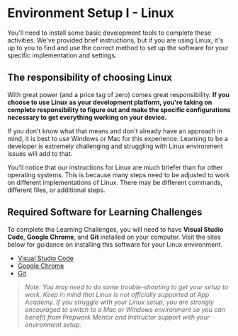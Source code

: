 # Environment Setup I - Linux

You'll need to install some basic development tools to complete these
activities.  We've provided brief instructions, but if you are using Linux, it's
up to you to find and use the correct method to set up the software for your
specific implementation and settings.

## The responsibility of choosing Linux

With great power (and a price tag of zero) comes great responsibility.  __If you
choose to use Linux as your development platform, you're taking on complete
responsibility to figure out and make the specific configurations necessary to
get everything working on your device.__

If you don't know what that means and don't already have an approach in mind, it
is best to use Windows or Mac for this experience.  Learning to be a developer
is extremely challenging and struggling with Linux environment issues will add
to that.

You'll notice that our instructions for Linux are much briefer than for other
operating systems.  This is because many steps need to be adjusted to work on
different implementations of Linux.  There may be different commands, different
files, or additional steps.

## Required Software for Learning Challenges

To complete the Learning Challenges, you will need to have __Visual Studio
Code__, __Google Chrome__, and __Git__ installed on your computer. Visit the
sites below for guidance on installing this software for your Linux environment.

- [Visual Studio Code]
- [Google Chrome]
- [Git]

> _Note: You may need to do some trouble-shooting to get your setup to work.
> Keep in mind that Linux is not officially supported at App Academy. If you
> struggle with your Linux setup, you are strongly encouraged to switch to a Mac
> or Windows environment so you can benefit from Prepwork Mentor and Instructor
> support with your environment setup._

[Visual Studio Code]: https://code.visualstudio.com/
[Google Chrome]: https://www.google.com/chrome/
[Git]: https://git-scm.com/
